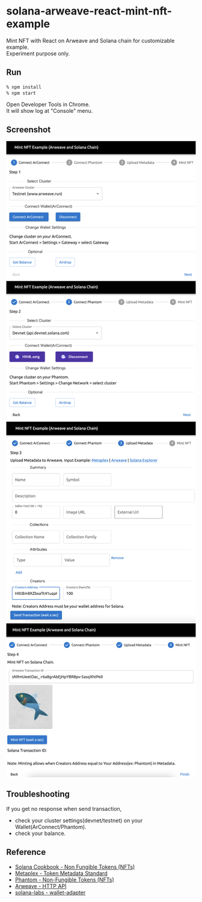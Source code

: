 # solana-arweave-react-mint-nft-example
Mint NFT with React on Arweave and Solana chain for customizable example.  
Experiment purpose only.

## Run
```
% npm install
% npm start
```

Open Developer Tools in Chrome.  
It will show log at "Console" menu.

## Screenshot
<img src="https://github.com/256hax/solana-arweave-react-mint-nft-example/blob/main/docs/screenshot/1_connect_arconnect.png" width="600">  
<img src="https://github.com/256hax/solana-arweave-react-mint-nft-example/blob/main/docs/screenshot/2_connect_phantom.png" width="600">  
<img src="https://github.com/256hax/solana-arweave-react-mint-nft-example/blob/main/docs/screenshot/3_upload_metadata.png" width="600">  
<img src="https://github.com/256hax/solana-arweave-react-mint-nft-example/blob/main/docs/screenshot/4_mint_nft.png" width="600">  

## Troubleshooting
If you get no response when send transaction,
- check your cluster settings(devnet/testnet) on your Wallet(ArConnect/Phantom).
- check your balance.

## Reference
- [Solana Cookbook - Non Fungible Tokens (NFTs)](https://solanacookbook.com/references/nfts.html#how-to-create-an-nft)
- [Metaplex - Token Metadata Standard](https://docs.metaplex.com/token-metadata/Versions/v1.0.0/nft-standard)
- [Phantom - Non-Fungible Tokens (NFTs)](https://docs.phantom.app/best-practices/tokens/non-fungible-tokens)
- [Arweave - HTTP API](https://docs.arweave.org/developers/server/http-api)
- [solana-labs - wallet-adapter](https://github.com/solana-labs/wallet-adapter)
